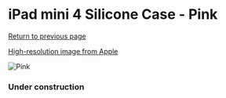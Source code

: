 # iPad mini 4 Silicone Case - Pink

[Return to previous page](/ipad_mini4)

[High-resolution image from Apple](https://store.storeimages.cdn-apple.com/8756/as-images.apple.com/is/MLD52?wid=4500&hei=4500&fmt=png)

<div style="width: 384px"><img src="/everypreview/MLD52.png" alt="Pink"></div>

### Under construction
